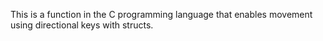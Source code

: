 This is a function in the C programming language that enables movement using directional keys with structs.
